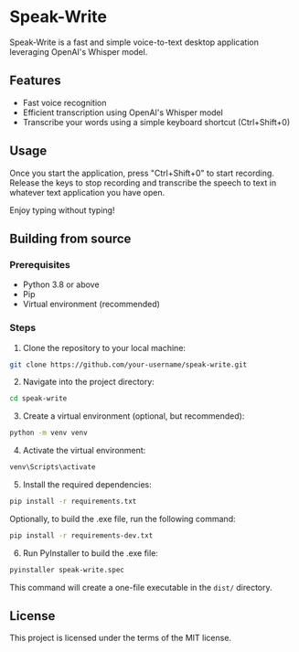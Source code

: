# Speak-Write

Speak-Write is a fast and simple voice-to-text desktop application leveraging OpenAI's Whisper model.

## Features

- Fast voice recognition
- Efficient transcription using OpenAI's Whisper model
- Transcribe your words using a simple keyboard shortcut (Ctrl+Shift+0)

## Usage
Once you start the application, press "Ctrl+Shift+0" to start recording. Release the keys to stop recording and transcribe the speech to text in whatever text application you have open.

Enjoy typing without typing!

## Building from source

### Prerequisites

- Python 3.8 or above
- Pip
- Virtual environment (recommended)

### Steps

1. Clone the repository to your local machine:

```bash
git clone https://github.com/your-username/speak-write.git
```

2. Navigate into the project directory:
```bash
cd speak-write
```

3. Create a virtual environment (optional, but recommended):
    
```bash 
python -m venv venv
```

4. Activate the virtual environment:

```bash
venv\Scripts\activate
```

5. Install the required dependencies:

```bash 
pip install -r requirements.txt
```

Optionally, to build the .exe file, run the following command:

```bash
pip install -r requirements-dev.txt
```

6. Run PyInstaller to build the .exe file:

```bash 
pyinstaller speak-write.spec
```

This command will create a one-file executable in the `dist/` directory.

## License
This project is licensed under the terms of the MIT license.